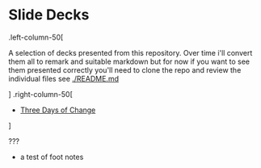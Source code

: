 
# Slide Decks

.left-column-50[

A selection of decks presented from this repository.
Over time i'll convert them all to remark and suitable markdown but for now if you want to see them presented correctly you'll need to clone the repo and review the individual files see [./README.md](https://github.com/abuxton/presentations/blob/main/README.md)


]
.right-column-50[
* [Three Days of Change](./decks/3daysofchange/index.html)

]

???

- a test of foot notes
